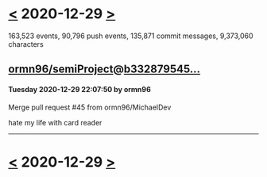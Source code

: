 # [<](2020-12-28.md) 2020-12-29 [>](2020-12-30.md)

163,523 events, 90,796 push events, 135,871 commit messages, 9,373,060 characters


## [ormn96/semiProject](https://github.com/ormn96/semiProject)@[b332879545...](https://github.com/ormn96/semiProject/commit/b33287954502976de8e8c2f8b0c2af3a81260c4b)
#### Tuesday 2020-12-29 22:07:50 by ormn96

Merge pull request #45 from ormn96/MichaelDev

hate my life with card reader

---

# [<](2020-12-28.md) 2020-12-29 [>](2020-12-30.md)

